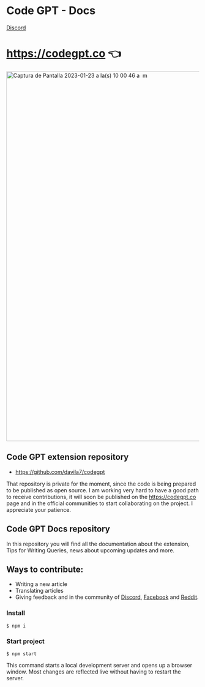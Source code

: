 # Code GPT - Docs
[Discord](https://discord.gg/vgTGsVr69s)

# https://codegpt.co 👈

<img width="966" alt="Captura de Pantalla 2023-01-23 a la(s) 10 00 46 a  m" src="https://user-images.githubusercontent.com/6216945/214072504-72e9de44-d87e-488b-8733-2d9555b8bd04.png">

## Code GPT extension repository
 
- https://github.com/davila7/codegpt

That repository is private for the moment, since the code is being prepared to be published as open source.
I am working very hard to have a good path to receive contributions, it will soon be published on the https://codegpt.co page and in the official communities to start collaborating on the project. I appreciate your patience.

## Code GPT Docs repository
In this repository you will find all the documentation about the extension, Tips for Writing Queries, news about upcoming updates and more.

## Ways to contribute:

- Writing a new article
- Translating articles
- Giving feedback and in the community of [Discord](https://discord.gg/xc5RcH5n), [Facebook](https://www.facebook.com/groups/1590127588169761) and [Reddit](https://www.reddit.com/r/CodeGPT_VSCode/).

### Install
```
$ npm i
```

### Start project

```
$ npm start
```

This command starts a local development server and opens up a browser window. Most changes are reflected live without having to restart the server.
